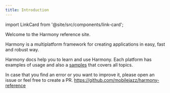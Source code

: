 ```yaml
---
title: Introduction
---
```


import LinkCard from '@site/src/components/link-card';

Welcome to the Harmony reference site.

Harmony is a multiplatform framework for creating applications in easy, fast and robust way.

Harmony docs help you to learn and use Harmony. Each platform has examples of usage and also a [samples](gettingstarted/samples) that covers all topics.

<div class="cards-row">
  <LinkCard
      href="#"
      title="Learn"
      description="Play with and extend a small ready-made Angular app, without any setup"
      footer="Getting Started">
  </LinkCard>
  <LinkCard
      href="#"
      title="FooBar"
      description="Play with and extend"
      footer="Test">
  </LinkCard>
</div>

In case that you find an error or you want to improve it, please open an issue or feel free to create a PR. https://github.com/mobilejazz/harmony-reference